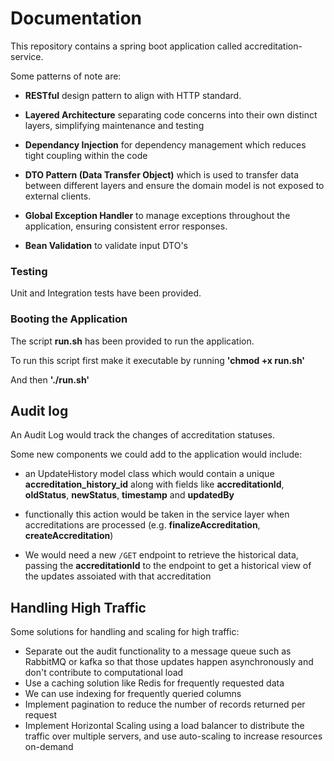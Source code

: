 # Documentation

This repository contains a spring boot application called accreditation-service.

Some patterns of note are:

* **RESTful** design pattern to align with HTTP standard.
* **Layered Architecture** separating code concerns into their own distinct layers, simplifying maintenance and testing
* **Dependancy Injection** for dependency management which reduces tight coupling within the code
* **DTO Pattern (Data Transfer Object)** which is used to transfer data between different layers and ensure the domain model is not
  exposed to external clients.

* **Global Exception Handler** to manage exceptions throughout the application, ensuring consistent error responses.
* **Bean Validation** to validate input DTO's

### Testing
Unit and Integration tests have been provided.

### Booting the Application

The script **run.sh** has been provided to run the application.

To run this script first make it executable by running **'chmod +x run.sh'**

And then **'./run.sh'**

## Audit log

An Audit Log would track the changes of accreditation statuses. 

Some new components we could add to the application would include:

* an UpdateHistory model class which would contain a unique **accreditation_history_id**
along with fields like **accreditationId**, **oldStatus**, **newStatus**, **timestamp** and **updatedBy**

* functionally this action would be taken in the service layer when accreditations
are processed (e.g. **finalizeAccreditation**, **createAccreditation**)

* We would need a new `/GET` endpoint to retrieve the historical data, 
passing the **accreditationId** to the endpoint to get a historical view of the 
updates assoiated with that accreditation



## Handling High Traffic

Some solutions for handling and scaling for high traffic:

* Separate out the audit functionality to a message queue such as RabbitMQ
  or kafka so that those updates happen asynchronously and don't contribute
  to computational load
* Use a caching solution like Redis for frequently requested data
* We can use indexing for frequently queried columns
* Implement pagination to reduce the number of records returned per request
* Implement Horizontal Scaling using a load balancer to distribute the traffic over 
multiple servers, and use auto-scaling to increase resources on-demand


